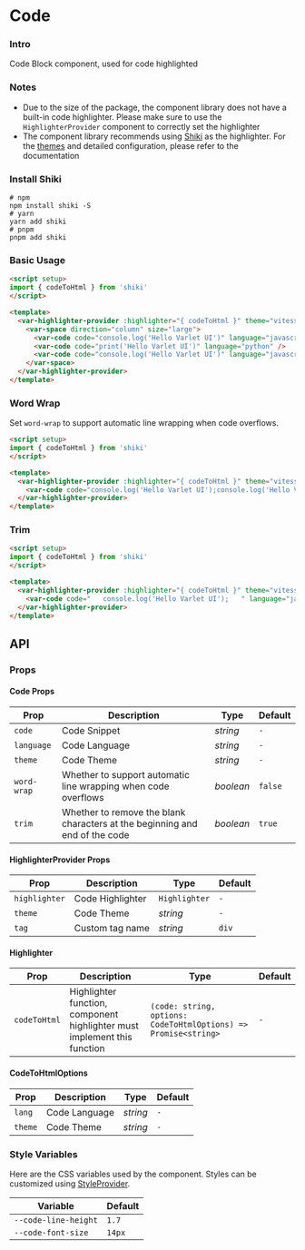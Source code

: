 # Code

### Intro

Code Block component, used for code highlighted

### Notes

- Due to the size of the package, the component library does not have a built-in code highlighter. Please make sure to use the `HighlighterProvider` component to correctly set the highlighter
- The component library recommends using [Shiki](https://shiki.tmrs.site/) as the highlighter. For the [themes](https://shiki.tmrs.site/themes) and detailed configuration, please refer to the documentation

### Install Shiki

```shell
# npm
npm install shiki -S
# yarn
yarn add shiki
# pnpm
pnpm add shiki
```

### Basic Usage

```html
<script setup>
import { codeToHtml } from 'shiki'
</script>

<template>
  <var-highlighter-provider :highlighter="{ codeToHtml }" theme="vitesse-light">
    <var-space direction="column" size="large">
      <var-code code="console.log('Hello Varlet UI')" language="javascript" />
      <var-code code="print('Hello Varlet UI')" language="python" />
      <var-code code="console.log('Hello Varlet UI')" language="javascript" theme="github-light" />
    </var-space>
  </var-highlighter-provider>
</template>
```

### Word Wrap

Set `word-wrap` to support automatic line wrapping when code overflows.

```html
<script setup>
import { codeToHtml } from 'shiki'
</script>

<template>
  <var-highlighter-provider :highlighter="{ codeToHtml }" theme="vitesse-light">
    <var-code code="console.log('Hello Varlet UI');console.log('Hello Varlet UI');" language="javascript" word-wrap />
  </var-highlighter-provider>
</template>
```

### Trim

```html
<script setup>
import { codeToHtml } from 'shiki'
</script>

<template>
  <var-highlighter-provider :highlighter="{ codeToHtml }" theme="vitesse-light">
    <var-code code="   console.log('Hello Varlet UI');   " language="javascript" />
  </var-highlighter-provider>
</template>
```

## API

### Props

#### Code Props

| Prop | Description | Type | Default |
|------------------|-------------------------------------------------------------|-----------------|------------------|
| `code`           | Code Snippet                                                      | _string_       | `-`              |
| `language`       | Code Language                                                         | _string_       | `-`              |
| `theme`          | Code Theme                                                         | _string_       | `-`              |
| `word-wrap`          | Whether to support automatic line wrapping when code overflows                                                         | _boolean_       | `false`              |
| `trim`           | Whether to remove the blank characters at the beginning and end of the code    | _boolean_      | `true`           |

#### HighlighterProvider Props

| Prop | Description | Type | Default |
|------------------|--------------------------------------------------------------|----------------|------------------|
| `highlighter`    | Code Highlighter                                                       | `Highlighter`   | `-`              |
| `theme`          | Code Theme                                                         | _string_       | `-`              |
| `tag`            | Custom tag name                                                  | _string_       | `div`              |

#### Highlighter

| Prop | Description | Type | Default |
| ------ | ------ | ------ | ------ |
| `codeToHtml` | Highlighter function, component highlighter must implement this function | `(code: string, options: CodeToHtmlOptions) => Promise<string>` | `-`

#### CodeToHtmlOptions

| Prop | Description | Type | Default |
| ------ | ------ | ------ | ------ |
| `lang` | Code Language | _string_ | `-` |
| `theme` | Code Theme | _string_ | `-` |

### Style Variables

Here are the CSS variables used by the component. Styles can be customized using [StyleProvider](#/en-US/style-provider).

| Variable | Default |
| --- | --- |
| `--code-line-height` | `1.7` |
| `--code-font-size` | `14px` |
